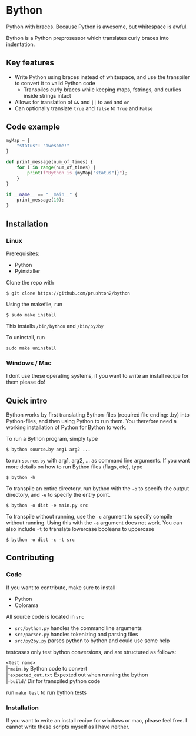 # Bython
Python with braces. Because Python is awesome, but whitespace is awful.

Bython is a Python preprosessor which translates curly braces into indentation.

## Key features

* Write Python using braces instead of whitespace, and use the transpiler to convert it to valid Python code
  * Transpiles curly braces while keeping maps, fstrings, and curlies inside strings intact
* Allows for translation of `&&` and `||` to `and` and `or`
* Can optionally translate `true` and `false` to `True` and `False`

## Code example

```python
myMap = {
    "status": "awesome!"
}

def print_message(num_of_times) {
    for i in range(num_of_times) {
        print(f"Bython is {myMap["status"]}");
    }
}

if __name__ == "__main__" {
    print_message(10);
}
```


## Installation

### Linux
Prerequisites:
* Python
* Pyinstaller

Clone the repo with
```
$ git clone https://github.com/prushton2/bython
```

Using the makefile, run
```
$ sudo make install
```

This installs `/bin/bython` and `/bin/py2by`

To uninstall, run
```
sudo make uninstall
```
### Windows / Mac
I dont use these operating systems, if you want to write an install recipe for them please do!

## Quick intro

Bython works by first translating Bython-files (required file ending: .by) into Python-files, and then using Python to run them. You therefore need a working installation of Python for Bython to work.


To run a Bython program, simply type

```
$ bython source.by arg1 arg2 ...
```

to run `source.by` with arg1, arg2, ... as command line arguments. If you want more details on how to run Bython files (flags, etc), type

```
$ bython -h
```

To transpile an entire directory, run bython with the `-o` to specify the output directory, and `-e` to specify the entry point. 

```
$ bython -o dist -e main.py src
```

To transpile without running, use the `-c` argument to specify compile without running. Using this with the `-e` argument does not work. You can also include `-t` to translate lowercase booleans to uppercase

```
$ bython -o dist -c -t src
```

## Contributing

### Code

If you want to contribute, make sure to install
* Python
* Colorama

All source code is located in `src`
* `src/bython.py` handles the command line arguments
* `src/parser.py` handles tokenizing and parsing files
* `src/py2by.py` parses python to bython and could use some help

testcases only test bython conversions, and are structured as follows:

`<test name>` <br>
 |-`main.by`  Bython code to convert<br>
 |-`expected_out.txt` Expexted out when running the bython<br>
 |-`build/` Dir for transpiled python code

 run `make test` to run bython tests

### Installation
If you want to write an install recipe for windows or mac, please feel free. I cannot write these scripts myself as I have neither.